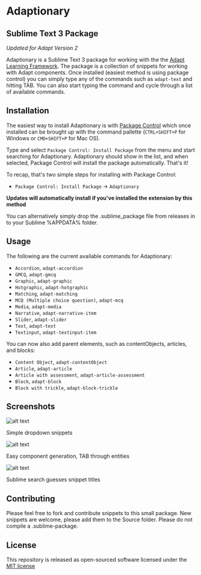 # Adaptionary
## Sublime Text 3 Package

*Updated for Adapt Version 2*

Adaptionary is a Sublime Text 3 package for working with the the [Adapt Learning Framework](https://github.com/adaptlearning/adapt_framework). The package is a collection of snippets for working with Adapt components. Once installed (easiest method is using package control) you can simply type any of the commands such as `adapt-text` and hitting TAB. You can also start typing the command and cycle through a list of available commands.

## Installation

The easiest way to install Adaptionary is with [Package Control](https://sublime.wbond.net/) which once installed can be brought up with the command pallette (`CTRL+SHIFT+P` for Windows or `CMD+SHIFT+P` for Mac OS).

Type and select `Package Control: Install Package` from the menu and start searching for Adaptionary. Adaptionary should show in the list, and when selected, Package Control will install the package automatically. That's it!

To recap, that's two simple steps for installing with Package Control:
* `Package Control: Install Package` -> `Adaptionary`

**Updates will automatically install if you've installed the extension by this method**

You can alternatively simply drop the .sublime_package file from releases in to your Sublime %APPDATA% folder.

## Usage

The following are the current available commands for Adaptionary:

- `Accordion`, `adapt-accordion`
- `GMCQ`, `adapt-gmcq`
- `Graphic`, `adapt-graphic`
- `Hotgraphic`, `adapt-hotgraphic`
- `Matching`, `adapt-matching`
- `MCQ (Multiple choice question)`, `adapt-mcq`
- `Media`, `adapt-media`
- `Narrative`, `adapt-narrative-item`
- `Slider`, `adapt-slider`
- `Text`, `adapt-text`
- `Textinput`, `adapt-textinput-item`

You can now also add parent elements, such as contentObjects, articles, and blocks:

- `Content Object`, `adapt-contentObject`
- `Article`, `adapt-article`
- `Article with assessment`, `adapt-article-assessment`
- `Block`, `adapt-block`
- `Block with trickle`, `adapt-block-trickle`

## Screenshots

![alt text](https://github.com/jamieshepherd/adaptionary/raw/master/Images/adaptionary-1.jpg "Simple dropdown snippets")

Simple dropdown snippets

![alt text](https://github.com/jamieshepherd/adaptionary/raw/master/Images/adaptionary-2.jpg  "Easy component generation, TAB through entities")

Easy component generation, TAB through entities

![alt text](https://github.com/jamieshepherd/adaptionary/raw/master/Images/adaptionary-3.jpg  "Sublime search guesses snippet titles")

Sublime search guesses snippet titles

## Contributing

Please feel free to fork and contribute snippets to this small package. New snippets are welcome, please add them to the Source folder. Please do not compile a .sublime-package.

## License

This repository is released as open-sourced software licensed under the [MIT license](http://opensource.org/licenses/MIT)
